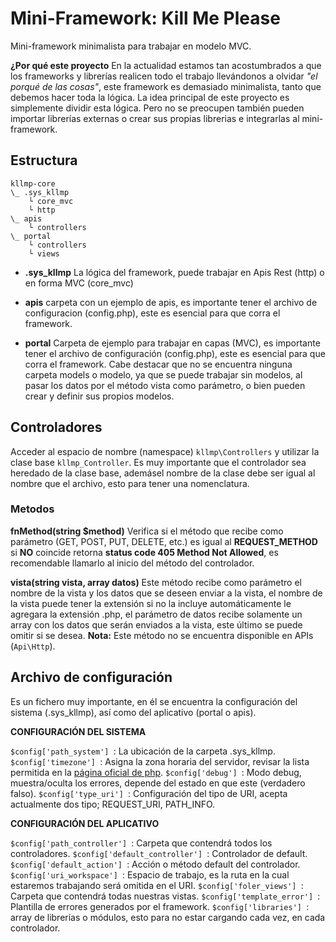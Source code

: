 # Mini-Framework: Kill Me Please

Mini-framework minimalista para trabajar en modelo MVC.

**¿Por qué este proyecto**
En la actualidad estamos tan acostumbrados a que los frameworks y librerías realicen todo el trabajo llevándonos a olvidar  _"el porqué de las cosas"_, este framework es demasiado minimalista, tanto que debemos hacer toda la lógica. La idea principal de este proyecto es simplemente dividir esta lógica. Pero no se preocupen también pueden importar librerías externas o crear sus propias librerias e integrarlas al mini-framework.

## Estructura
~~~
kllmp-core
\_ .sys_kllmp
    └ core_mvc
    └ http
\_ apis
    └ controllers
\_ portal
    └ controllers
    └ views
~~~

- **.sys_kllmp**
La lógica del framework, puede trabajar en Apis Rest (http) o en forma MVC (core_mvc)

- **apis**
carpeta con un ejemplo de apis, es importante tener el archivo de configuracion (config.php), este es esencial para que corra el framework.

- **portal**
Carpeta de ejemplo para trabajar en capas (MVC), es importante tener el archivo de configuración (config.php), este es esencial para que corra el framework. Cabe destacar que no se encuentra ninguna carpeta models o modelo, ya que se puede trabajar sin modelos, al pasar los datos por el método vista como parámetro, o bien pueden crear y definir sus propios modelos.

## Controladores
Acceder al espacio de nombre (namespace) ```kllmp\Controllers``` y utilizar la clase base ```kllmp_Controller```. Es muy importante que el controlador sea heredado de la clase base, ademásel nombre de la clase debe ser igual al nombre que el archivo, esto para tener una nomenclatura.

### Metodos
**fnMethod(string $method)**
Verifica si el método que recibe como parámetro (GET, POST, PUT, DELETE, etc.) es igual al **REQUEST_METHOD** si **NO** coincide retorna **status code 405 Method Not Allowed**, es recomendable llamarlo al inicio del método del controlador.

**vista(string vista, array datos)**
Este método recibe como parámetro el nombre de la vista y los datos que se deseen enviar a la vista, el nombre de la vista puede tener la extensión si no la incluye automáticamente le agregara la extensión .php, el parámetro de datos recibe solamente un array con los datos que serán enviados a la vista, este último se puede omitir si se desea.
**Nota:** Este método no se encuentra disponible en APIs (```Api\Http```).


## Archivo de configuración
Es un fichero muy importante, en él se encuentra la configuración del sistema (.sys_kllmp), así como del aplicativo (portal o apis).

**CONFIGURACIÓN DEL SISTEMA**

```$config['path_system'] ```: La ubicación de la carpeta .sys_kllmp.
```$config['timezone'] ```: Asigna la zona horaria del servidor, revisar la lista permitida en la [página oficial de php](https://www.php.net/manual/es/timezones.php).
```$config['debug'] ```:  Modo debug, muestra/oculta los errores, depende del estado en que este (verdadero falso).
```$config['type_uri'] ```: Configuración del tipo de URI, acepta actualmente dos tipo;  REQUEST_URI, PATH_INFO.

**CONFIGURACIÓN DEL APLICATIVO**

```$config['path_controller'] ```: Carpeta que contendrá todos los controladores.
```$config['default_controller'] ```: Controlador de default.
```$config['default_action'] ```: Acción o método default del controlador.
```$config['uri_workspace'] ```: Espacio de trabajo, es la ruta en la cual estaremos trabajando será omitida en el URI.
```$config['foler_views'] ```: Carpeta que contendrá todas nuestras vistas.
```$config['template_error'] ```: Plantilla de errores generados por el framework.
```$config['libraries'] ```: array de librerías o módulos, esto para no estar cargando cada vez, en cada controlador.
